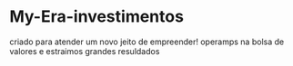 # My-Era-investimentos
criado para atender um novo jeito de empreender!
operamps na bolsa de valores e estraimos grandes resuldados
